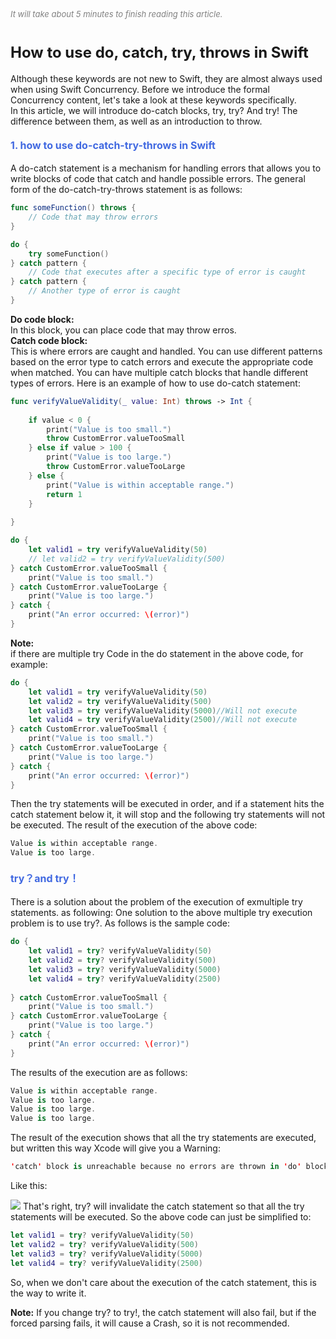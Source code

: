   
<!-- ---
title: How to use do, catch, try, throws in Swift
date: 2023-08-18 10:00:00
categories: 
- [Swift, 08. Concurrency]
tags:
- concurrency
--- -->

<font color=gray size=2>*It will take about 5 minutes to finish reading this article.*</font>

# **<font size=5 >How to use do, catch, try, throws in Swift</font>**
Although these keywords are not new to Swift, they are almost always used when using Swift Concurrency. Before we introduce the formal Concurrency content, let's take a look at these keywords specifically.   
In this article, we will introduce do-catch blocks, try, try? And try! The difference between them, as well as an introduction to throw.

 #### <font size=3 color=#4169E1>1. how to use do-catch-try-throws in Swift</font> 
 A do-catch statement is a mechanism for handling errors that allows you to write blocks of code that catch and handle possible errors. The general form of the do-catch-try-throws statement is as follows:

```Swift
func someFunction() throws {
    // Code that may throw errors
}

do {
    try someFunction()
} catch pattern {
    // Code that executes after a specific type of error is caught
} catch pattern {
    // Another type of error is caught
}
```
**Do code block:**      
In this block, you can place code that may throw erros.   
**Catch code block:**  
This is where errors are caught and handled. You can use different patterns based on the error type to catch errors and execute the appropriate code when matched. You can have multiple catch blocks that handle different types of errors.
Here is an example of how to use do-catch statement:

```Swift
func verifyValueValidity(_ value: Int) throws -> Int {
    
    if value < 0 {
        print("Value is too small.")
        throw CustomError.valueTooSmall
    } else if value > 100 {
        print("Value is too large.")
        throw CustomError.valueTooLarge
    } else {
        print("Value is within acceptable range.")
        return 1
    }
  
}

do {
    let valid1 = try verifyValueValidity(50)
    // let valid2 = try verifyValueValidity(500)
} catch CustomError.valueTooSmall {
    print("Value is too small.")
} catch CustomError.valueTooLarge {
    print("Value is too large.")
} catch {
    print("An error occurred: \(error)")
}
```
**Note:**   
if there are multiple try Code in the do statement in the above code, for example:

```Swift
do {
    let valid1 = try verifyValueValidity(50)
    let valid2 = try verifyValueValidity(500)
    let valid3 = try verifyValueValidity(5000)//Will not execute
    let valid4 = try verifyValueValidity(2500)//Will not execute
} catch CustomError.valueTooSmall {
    print("Value is too small.")
} catch CustomError.valueTooLarge {
    print("Value is too large.")
} catch {
    print("An error occurred: \(error)")
}
```
Then the try statements will be executed in order, and if a statement hits the catch statement below it, it will stop and the following try statements will not be executed. The result of the execution of the above code:

```Swift
Value is within acceptable range.
Value is too large.
```

#### <font size=3 color=#4169E1>try？and try！</font>
There is a solution about the problem of the execution of exmultiple try statements. as following:
One solution to the above multiple try execution problem is to use try?. As follows is the sample code:

```Swift
do {
    let valid1 = try? verifyValueValidity(50)
    let valid2 = try? verifyValueValidity(500)
    let valid3 = try? verifyValueValidity(5000)
    let valid4 = try? verifyValueValidity(2500)
    
} catch CustomError.valueTooSmall {
    print("Value is too small.")
} catch CustomError.valueTooLarge {
    print("Value is too large.")
} catch {
    print("An error occurred: \(error)")
}
```
The results of the execution are as follows:

```Swift
Value is within acceptable range.
Value is too large.
Value is too large.
Value is too large.
```
The result of the execution shows that all the try statements are executed, but written this way Xcode will give you a Warning:

```Swift
'catch' block is unreachable because no errors are thrown in 'do' block
```
Like this:
<!-- {% img /images/catch_warning.png %} -->
<image src="images/catch_warning.png">    
That's right, try? will invalidate the catch statement so that all the try statements will be executed. So the above code can just be simplified to:          

```Swift
let valid1 = try? verifyValueValidity(50)
let valid2 = try? verifyValueValidity(500)
let valid3 = try? verifyValueValidity(5000)
let valid4 = try? verifyValueValidity(2500)
```
So, when we don't care about the execution of the catch statement, this is the way to write it.

**Note:**
If you change try? to try!, the catch statement will also fail, but if the forced parsing fails, it will cause a Crash, so it is not recommended.
